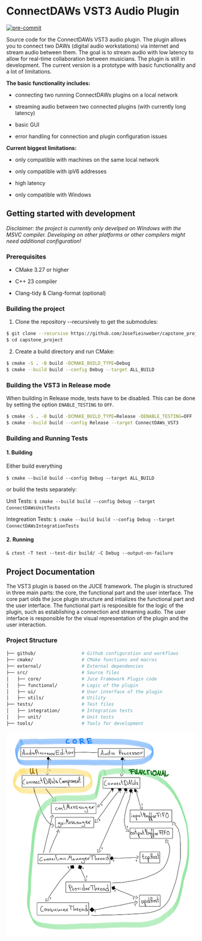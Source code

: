 # ConnectDAWs VST3 Audio Plugin
[![pre-commit](https://github.com/JosefLeinweber/capstone_project/actions/workflows/pre-commit.yml/badge.svg)](https://github.com/JosefLeinweber/capstone_project/actions/workflows/pre-commit.yml)

Source code for the ConnectDAWs VST3 audio plugin. The plugin allows you to connect two DAWs (digital audio workstations) via internet and stream audio between them. The goal is to stream audio with low latency to allow for real-time collaboration between musicians.
The plugin is still in development. The current version is a prototype with basic functionality and a lot of limitations.

**The basic functionality includes:**

* connecting two running ConnectDAWs plugins on a local network

* streaming audio between two connected plugins (with currently long latency)

* basic GUI

* error handling for connection and plugin configuration issues

**Current biggest limitations:**

* only compatible with machines on the same local network

* only compatible with ipV6 addresses

* high latency

* only compatible with Windows

## Getting started with development

*Disclaimer: the project is currently only develped on Windows with the MSVC compiler. Developing on other platforms or other compilers might need additional configuration!*

### Prerequisites

* CMake 3.27 or higher

* C++ 23 compiler
  
* Clang-tidy & Clang-format (optional)

### Building the project

1. Clone the repository --recursively to get the submodules:

```bash
$ git clone --recursive https://github.com/JosefLeinweber/capstone_project.git
$ cd capstone_project
```

2. Create a build directory and run CMake:

```bash
$ cmake -S . -B build -DCMAKE_BUILD_TYPE=Debug
$ cmake --build build --config Debug --target ALL_BUILD
```

### Building the VST3 in Release mode

When building in Release mode, tests have to be disabled. This can be done by setting the option `ENABLE_TESTING` to `OFF`. 

```bash
$ cmake -S . -B build -DCMAKE_BUILD_TYPE=Release -DENABLE_TESTING=OFF
$ cmake --build build --config Release --target ConnectDAWs_VST3
```

### Building and Running Tests

#### 1. Building

Either build everything

`$ cmake --build build --config Debug --target ALL_BUILD`

or build the tests separately:

Unit Tests: `$ cmake --build build --config Debug --target ConnectDAWsUnitTests`

Integreation Tests: `$ cmake --build build --config Debug --target ConnectDAWsIntegrationTests`

#### 2. Running

`& ctest -T test --test-dir build/ -C Debug --output-on-failure`

## Project Documentation

The VST3 plugin is based on the JUCE framework. The plugin is structured in three main parts: the core, the functional part and the user interface. The core part olds the juce plugin structure and intializes the functional part and the user interface. The functional part is responsible for the logic of the plugin, such as establishing a connection and streaming audio. The user interface is responsible for the visual representation of the plugin and the user interaction.

### Project Structure

```bash
├── github/                 # Github configuration and workflows
├── cmake/                  # CMake functions and macros
├── external/               # External dependencies
├── src/                    # Source files
│   ├── core/               # Juce Framework Plugin code
│   ├── functional/         # Logic of the plugin
│   ├── ui/                 # User interface of the plugin
│   ├── utils/              # Utility 
├── tests/                  # Test files
│   ├── integration/        # Integration tests
│   ├── unit/               # Unit tests
├── tools/                  # Tools for development
```

![alt text](https://github.com/JosefLeinweber/capstone_project/blob/trunk/docs/diagram_of_main_objects-1.png)
